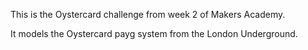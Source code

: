This is the Oystercard challenge from week 2 of Makers Academy.

It models the Oystercard payg system from the London Underground.
